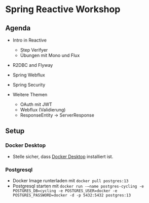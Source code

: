 # Spring Reactive Workshop 

## Agenda

* Intro in Reactive
    * Step Verifyer
    * Übungen mit Mono und Flux

* R2DBC and Flyway
* Spring Webflux
* Spring Security

* Weitere Themen
    * OAuth mit JWT
    * Webflux (Validierung)
    * ResponseEntity -> ServerResponse


## Setup

### Docker Desktop
* Stelle sicher, dass [Docker Desktop](https://www.docker.com/products/docker-desktop) installiert ist.

### Postgresql

* Docker Image runterladen mit `docker pull postgres:13`
* Postgresql starten mit  `docker run -–name postgres-cycling -e POSTGRES_DB=cycling -e POSTGRES_USER=docker -e POSTGRES_PASSWORD=docker -d -p 5432:5432 postgres:13`
